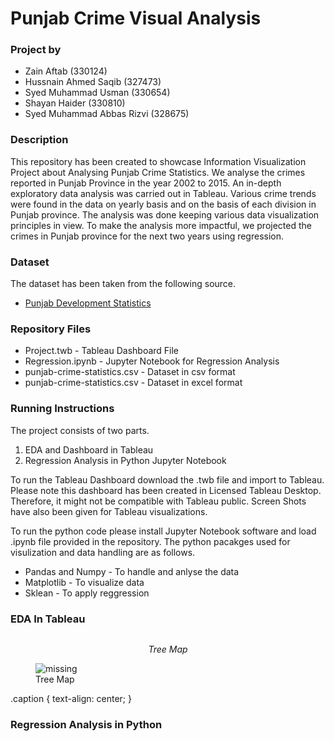 # Punjab Crime Visual Analysis

### Project by 

- Zain Aftab 		               (330124)
- Hussnain Ahmed Saqib 	       (327473)
- Syed Muhammad Usman          (330654)
- Shayan Haider 		           (330810)
- Syed Muhammad Abbas Rizvi    (328675)

### Description 
This repository has been created to showcase Information Visualization Project about Analysing Punjab Crime Statistics. We analyse the crimes reported in Punjab Province in the year 2002 to 2015. An in-depth exploratory data analysis was carried out in Tableau. Various crime trends were found in the data on yearly basis and on the basis of each division in Punjab province. The analysis was done keeping various data visualization principles in view. To make the analysis more impactful, we projected the crimes in Punjab province for the next two years using regression.

### Dataset
The dataset has been taken from the following source. 
- <a href="http://bos.gop.pk/developmentstat">Punjab Development Statistics</a>

### Repository Files
- Project.twb - Tableau Dashboard File
- Regression.ipynb - Jupyter Notebook for Regression Analysis
- punjab-crime-statistics.csv - Dataset in csv format
- punjab-crime-statistics.csv - Dataset in excel format


### Running Instructions

The project consists of two parts.
1. EDA and Dashboard in Tableau
2. Regression Analysis in Python Jupyter Notebook

To run the Tableau Dashboard download the .twb file and import to Tableau. Please note this dashboard has been created in Licensed Tableau Desktop. Therefore, it might not be compatible with Tableau public. Screen Shots have also been given for Tableau visualizations. 

To run the python code please install Jupyter Notebook software and load .ipynb file provided in the repository. The python pacakges used for visulization and data handling are as follows.
- Pandas and Numpy - To handle and anlyse the data
- Matplotlib - To visualize data
- Sklean - To apply reggression

### EDA In Tableau
<p>
    <img src="https://github.com/smusman/Punjab-Crime-Visual-Analysis/blob/main/images/Picture1.png" alt>
    <center><em>Tree Map</em></center>
</p>

<figure>
    <img src='https://github.com/smusman/Punjab-Crime-Visual-Analysis/blob/main/images/Picture1.png' alt='missing' />
    <figcaption>Tree Map</figcaption>
</figure>

.caption {
    text-align: center;
}
### Regression Analysis in Python

